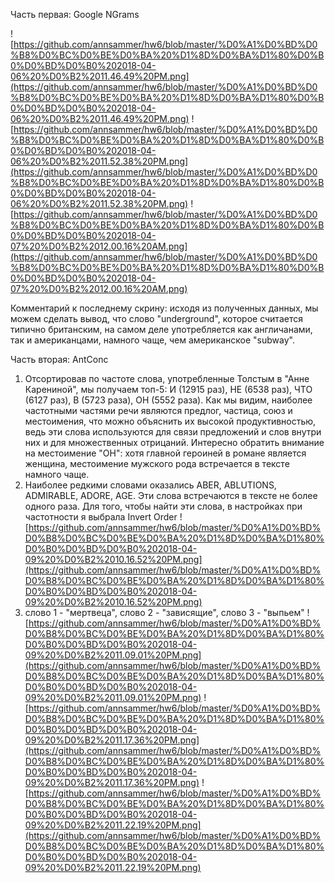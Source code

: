 Часть первая: Google NGrams

![https://github.com/annsammer/hw6/blob/master/%D0%A1%D0%BD%D0%B8%D0%BC%D0%BE%D0%BA%20%D1%8D%D0%BA%D1%80%D0%B0%D0%BD%D0%B0%202018-04-06%20%D0%B2%2011.46.49%20PM.png](https://github.com/annsammer/hw6/blob/master/%D0%A1%D0%BD%D0%B8%D0%BC%D0%BE%D0%BA%20%D1%8D%D0%BA%D1%80%D0%B0%D0%BD%D0%B0%202018-04-06%20%D0%B2%2011.46.49%20PM.png)
![https://github.com/annsammer/hw6/blob/master/%D0%A1%D0%BD%D0%B8%D0%BC%D0%BE%D0%BA%20%D1%8D%D0%BA%D1%80%D0%B0%D0%BD%D0%B0%202018-04-06%20%D0%B2%2011.52.38%20PM.png](https://github.com/annsammer/hw6/blob/master/%D0%A1%D0%BD%D0%B8%D0%BC%D0%BE%D0%BA%20%D1%8D%D0%BA%D1%80%D0%B0%D0%BD%D0%B0%202018-04-06%20%D0%B2%2011.52.38%20PM.png)
![https://github.com/annsammer/hw6/blob/master/%D0%A1%D0%BD%D0%B8%D0%BC%D0%BE%D0%BA%20%D1%8D%D0%BA%D1%80%D0%B0%D0%BD%D0%B0%202018-04-07%20%D0%B2%2012.00.16%20AM.png](https://github.com/annsammer/hw6/blob/master/%D0%A1%D0%BD%D0%B8%D0%BC%D0%BE%D0%BA%20%D1%8D%D0%BA%D1%80%D0%B0%D0%BD%D0%B0%202018-04-07%20%D0%B2%2012.00.16%20AM.png)

Комментарий к последнему скрину: исходя из полученных данных, мы можем сделать вывод, что слово "underground", которое считается типично британским, на самом деле употребляется как англичанами, так и американцами, намного чаще, чем американское "subway".


Часть вторая: AntConc
1) Отсортировав по частоте слова, употребленные Толстым в "Анне Карениной", мы получаем топ-5: И (12915 раз), НЕ (6538 раз), ЧТО (6127 раз), В (5723 раза), ОН (5552 раза). Как мы видим, наиболее частотными частями речи являются предлог, частица, союз и местоимения, что можно объяснить их высокой продуктивностью, ведь эти слова используются для связи предложений и слов внутри них и для множественных отрицаний. Интересно обратить внимание на местоимение "ОН": хотя главной героиней в романе является женщина, местоимение мужского рода встречается в тексте намного чаще. 
2) Наиболее редкими словами оказались ABER, ABLUTIONS, ADMIRABLE, ADORE, AGE. Эти слова встречаются в тексте не более одного раза. Для того, чтобы найти эти слова, в настройках при частотности я выбрала Invert Order
![https://github.com/annsammer/hw6/blob/master/%D0%A1%D0%BD%D0%B8%D0%BC%D0%BE%D0%BA%20%D1%8D%D0%BA%D1%80%D0%B0%D0%BD%D0%B0%202018-04-09%20%D0%B2%2010.16.52%20PM.png](https://github.com/annsammer/hw6/blob/master/%D0%A1%D0%BD%D0%B8%D0%BC%D0%BE%D0%BA%20%D1%8D%D0%BA%D1%80%D0%B0%D0%BD%D0%B0%202018-04-09%20%D0%B2%2010.16.52%20PM.png)
3) слово 1 - "мертвеца", слово 2 - "зависящие", слово 3 - "выпьем"
![https://github.com/annsammer/hw6/blob/master/%D0%A1%D0%BD%D0%B8%D0%BC%D0%BE%D0%BA%20%D1%8D%D0%BA%D1%80%D0%B0%D0%BD%D0%B0%202018-04-09%20%D0%B2%2011.09.01%20PM.png](https://github.com/annsammer/hw6/blob/master/%D0%A1%D0%BD%D0%B8%D0%BC%D0%BE%D0%BA%20%D1%8D%D0%BA%D1%80%D0%B0%D0%BD%D0%B0%202018-04-09%20%D0%B2%2011.09.01%20PM.png)
![https://github.com/annsammer/hw6/blob/master/%D0%A1%D0%BD%D0%B8%D0%BC%D0%BE%D0%BA%20%D1%8D%D0%BA%D1%80%D0%B0%D0%BD%D0%B0%202018-04-09%20%D0%B2%2011.17.36%20PM.png](https://github.com/annsammer/hw6/blob/master/%D0%A1%D0%BD%D0%B8%D0%BC%D0%BE%D0%BA%20%D1%8D%D0%BA%D1%80%D0%B0%D0%BD%D0%B0%202018-04-09%20%D0%B2%2011.17.36%20PM.png)
![https://github.com/annsammer/hw6/blob/master/%D0%A1%D0%BD%D0%B8%D0%BC%D0%BE%D0%BA%20%D1%8D%D0%BA%D1%80%D0%B0%D0%BD%D0%B0%202018-04-09%20%D0%B2%2011.22.19%20PM.png](https://github.com/annsammer/hw6/blob/master/%D0%A1%D0%BD%D0%B8%D0%BC%D0%BE%D0%BA%20%D1%8D%D0%BA%D1%80%D0%B0%D0%BD%D0%B0%202018-04-09%20%D0%B2%2011.22.19%20PM.png)
